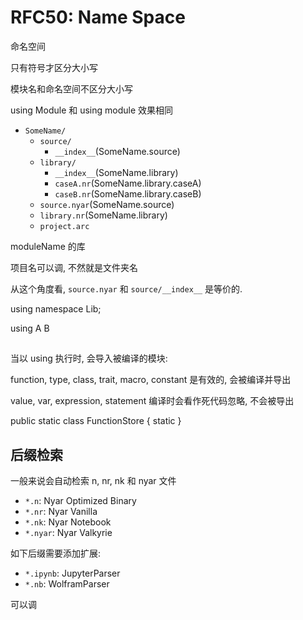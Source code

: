 RFC50: Name Space
================

命名空间

只有符号才区分大小写

模块名和命名空间不区分大小写

using Module 和 using module 效果相同


- `SomeName/`
  - `source/`
    - `__index__`(SomeName.source)
  - `library/`
    - `__index__`(SomeName.library)
    - `caseA.nr`(SomeName.library.caseA)
    - `caseB.nr`(SomeName.library.caseB)
  - `source.nyar`(SomeName.source)
  - `library.nr`(SomeName.library)
  - `project.arc`


moduleName 的库


项目名可以调, 不然就是文件夹名



从这个角度看, `source.nyar` 和 `source/__index__` 是等价的.


using namespace Lib;


using A B



##

当以 using 执行时, 会导入被编译的模块:

function, type, class, trait, macro, constant 是有效的, 会被编译并导出

value, var, expression, statement 编译时会看作死代码忽略, 不会被导出



public static class FunctionStore {
	static
}


## 后缀检索

一般来说会自动检索 n, nr, nk 和 nyar 文件

- `*.n`: Nyar Optimized Binary
- `*.nr`: Nyar Vanilla
- `*.nk`: Nyar Notebook
- `*.nyar`: Nyar Valkyrie

如下后缀需要添加扩展:

- `*.ipynb`: JupyterParser
- `*.nb`: WolframParser

可以调
